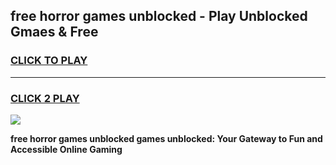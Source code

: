 
## free horror games unblocked - Play Unblocked Gmaes & Free
<h3>
<a href="https://news.freeplayer.one?title=free_horror_games_unblocked&ref=23F">CLICK TO PLAY</a></h3>
<hr>

<h3>
<a href="https://news.freeplayer.one?title=free_horror_games_unblocked&ref=23F">CLICK 2 PLAY</a>
  
</h3>

<a href="https://news.freeplayer.one?title=free_horror_games_unblocked&ref=23F/"><img src="https://clearcache.store/games.png"></a>


**free horror games unblocked games unblocked: Your Gateway to Fun and Accessible Online Gaming**
